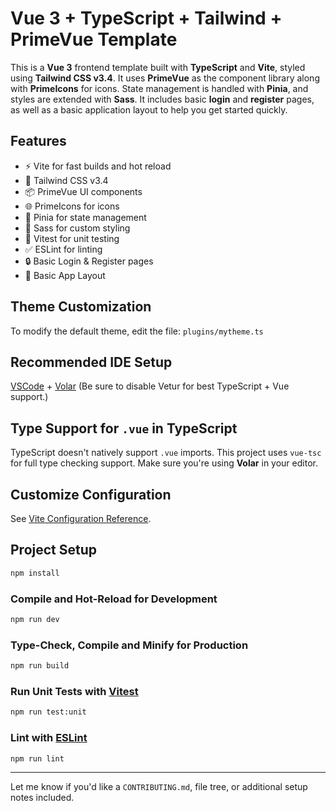 # Vue 3 + TypeScript + Tailwind + PrimeVue Template

This is a **Vue 3** frontend template built with **TypeScript** and **Vite**, styled using **Tailwind CSS v3.4**. It uses **PrimeVue** as the component library along with **PrimeIcons** for icons. State management is handled with **Pinia**, and styles are extended with **Sass**. It includes basic **login** and **register** pages, as well as a basic application layout to help you get started quickly.

## Features

- ⚡ Vite for fast builds and hot reload
- 🎨 Tailwind CSS v3.4
- 📦 PrimeVue UI components
- 🌐 PrimeIcons for icons
- 🧠 Pinia for state management
- 💅 Sass for custom styling
- 🧪 Vitest for unit testing
- ✅ ESLint for linting
- 🔒 Basic Login & Register pages
- 🧱 Basic App Layout

## Theme Customization

To modify the default theme, edit the file:
`plugins/mytheme.ts`

## Recommended IDE Setup

[VSCode](https://code.visualstudio.com/) + [Volar](https://marketplace.visualstudio.com/items?itemName=Vue.volar)
(Be sure to disable Vetur for best TypeScript + Vue support.)

## Type Support for `.vue` in TypeScript

TypeScript doesn't natively support `.vue` imports. This project uses `vue-tsc` for full type checking support.
Make sure you're using **Volar** in your editor.

## Customize Configuration

See [Vite Configuration Reference](https://vite.dev/config/).

## Project Setup

```bash
npm install
```

### Compile and Hot-Reload for Development

```bash
npm run dev
```

### Type-Check, Compile and Minify for Production

```bash
npm run build
```

### Run Unit Tests with [Vitest](https://vitest.dev/)

```bash
npm run test:unit
```

### Lint with [ESLint](https://eslint.org/)

```bash
npm run lint
```

---

Let me know if you'd like a `CONTRIBUTING.md`, file tree, or additional setup notes included.
